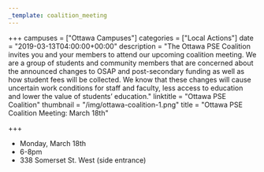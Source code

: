 ```yaml
---
_template: coalition_meeting
---
```



+++
campuses = ["Ottawa Campuses"]
categories = ["Local Actions"]
date = "2019-03-13T04:00:00+00:00"
description = "The Ottawa PSE Coalition invites you and your members to attend our upcoming coalition meeting. We are a group of students and community members that are concerned about the announced changes to OSAP and post-secondary funding as well as how student fees will be collected. We know that these changes will cause uncertain work conditions for staff and faculty, less access to education and lower the value of students’ education."
linktitle = "Ottawa PSE Coalition"
thumbnail = "/img/ottawa-coalition-1.png"
title = "Ottawa PSE Coalition Meeting: March 18th"

+++
* Monday, March 18th
* 6-8pm
* 338 Somerset St. West (side entrance)
